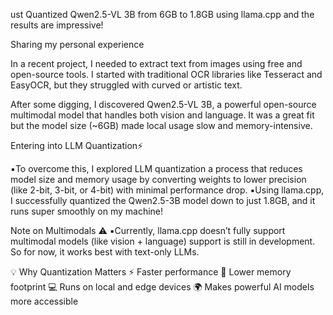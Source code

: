 ust Quantized Qwen2.5-VL 3B from 6GB to 1.8GB using llama.cpp and the results are impressive! 

Sharing my personal experience 

In a recent project, I needed to extract text from images using free and open-source tools. I started with traditional OCR libraries like Tesseract and EasyOCR, but they struggled with curved or artistic text.

After some digging, I discovered Qwen2.5-VL 3B, a powerful open-source multimodal model that handles both vision and language. It was a great fit but the model size (~6GB) made local usage slow and memory-intensive.

Entering into LLM Quantization⚡️

▪️To overcome this, I explored LLM quantization a process that reduces model size and memory usage by converting weights to lower precision (like 2-bit, 3-bit, or 4-bit) with minimal performance drop.
▪️Using llama.cpp, I successfully quantized the Qwen2.5-3B model down to just 1.8GB, and it runs super smoothly on my machine! 

Note on Multimodals ⚠️
▪️Currently, llama.cpp doesn’t fully support multimodal models (like vision + language) support is still in development. So for now, it works best with text-only LLMs.

💡 Why Quantization Matters
⚡ Faster performance
💾 Lower memory footprint
💻 Runs on local and edge devices
🌍 Makes powerful AI models more accessible
